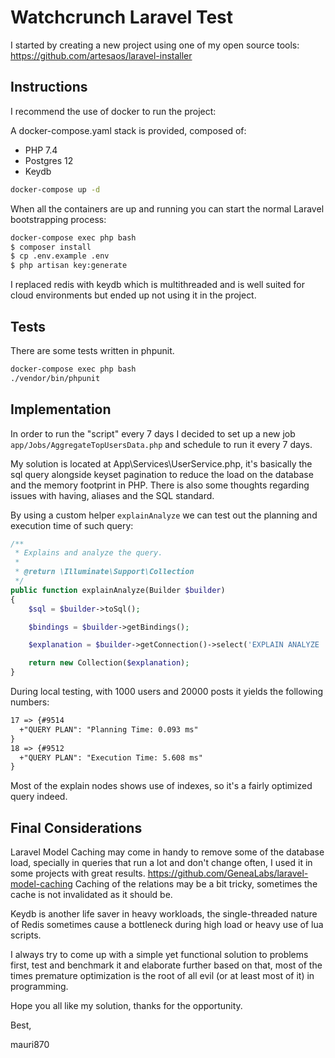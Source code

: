 # Watchcrunch Laravel Test

I started by creating a new project using one of my open source tools:
https://github.com/artesaos/laravel-installer

## Instructions

I recommend the use of docker to run the project:

A docker-compose.yaml stack is provided, composed of:

- PHP 7.4
- Postgres 12
- Keydb

```bash
docker-compose up -d
```

When all the containers are up and running you can start the normal Laravel bootstrapping process:

```bash
docker-compose exec php bash
$ composer install
$ cp .env.example .env
$ php artisan key:generate
```

I replaced redis with keydb which is multithreaded and is well suited for cloud environments but ended up not using it 
in the project.

## Tests

There are some tests written in phpunit.

```bash
docker-compose exec php bash
./vendor/bin/phpunit
```

## Implementation

In order to run the "script" every 7 days I decided to set up a new job `app/Jobs/AggregateTopUsersData.php` and schedule 
to run it every 7 days.

My solution is located at App\Services\UserService.php, it's basically the sql query alongside keyset pagination to reduce 
the load on the database and the memory footprint in PHP. There is also some thoughts regarding issues with having, 
aliases and the SQL standard.

By using a custom helper `explainAnalyze` we can test out the planning and execution time of such query:

```php
/**
 * Explains and analyze the query.
 *
 * @return \Illuminate\Support\Collection
 */
public function explainAnalyze(Builder $builder)
{
    $sql = $builder->toSql();

    $bindings = $builder->getBindings();

    $explanation = $builder->getConnection()->select('EXPLAIN ANALYZE '.$sql, $bindings);

    return new Collection($explanation);
}
```

During local testing, with 1000 users and 20000 posts it yields the following numbers:

```txt
17 => {#9514
  +"QUERY PLAN": "Planning Time: 0.093 ms"
}
18 => {#9512
  +"QUERY PLAN": "Execution Time: 5.608 ms"
}
```

Most of the explain nodes shows use of indexes, so it's a fairly optimized query indeed.

## Final Considerations

Laravel Model Caching may come in handy to remove some of the database load, specially in queries that run a lot and 
don't change often, I used it in some projects with great results.
    https://github.com/GeneaLabs/laravel-model-caching
Caching of the relations may be a bit tricky, sometimes the cache is not invalidated as it should be.

Keydb is another life saver in heavy workloads, the single-threaded nature of Redis sometimes cause a bottleneck during
high load or heavy use of lua scripts.

I always try to come up with a simple yet functional solution to problems first, test and benchmark it and elaborate further based on that, most of the times premature optimization is the root of all evil (or at least most of it) in programming. 

Hope you all like my solution, thanks for the opportunity.

Best,

mauri870
